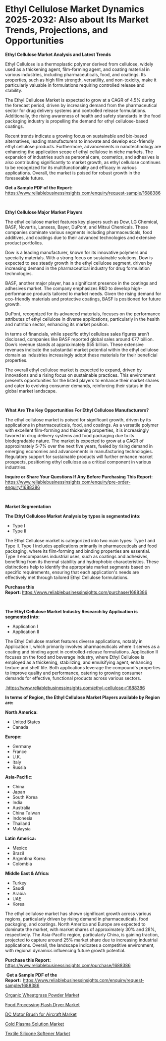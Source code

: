 <p><h1>Ethyl Cellulose Market Dynamics 2025-2032: Also about Its Market Trends, Projections, and Opportunities</h1></p><p><strong>Ethyl Cellulose Market Analysis and Latest Trends</strong></p>
<p><p>Ethyl Cellulose is a thermoplastic polymer derived from cellulose, widely used as a thickening agent, film-forming agent, and coating material in various industries, including pharmaceuticals, food, and coatings. Its properties, such as high film strength, versatility, and non-toxicity, make it particularly valuable in formulations requiring controlled release and stability. </p><p>The Ethyl Cellulose Market is expected to grow at a CAGR of 4.5% during the forecast period, driven by increasing demand from the pharmaceutical sector for drug delivery systems and controlled release formulations. Additionally, the rising awareness of health and safety standards in the food packaging industry is propelling the demand for ethyl cellulose-based coatings. </p><p>Recent trends indicate a growing focus on sustainable and bio-based alternatives, leading manufacturers to innovate and develop eco-friendly ethyl cellulose products. Furthermore, advancements in nanotechnology are enhancing the application scope of ethyl cellulose in niche markets. The expansion of industries such as personal care, cosmetics, and adhesives is also contributing significantly to market growth, as ethyl cellulose continues to be recognized for its multifunctionality and efficacy in various applications. Overall, the market is poised for robust growth in the foreseeable future.</p></p>
<p><strong>Get a Sample PDF of the Report:&nbsp;</strong> <a href="https://www.reliablebusinessinsights.com/enquiry/request-sample/1688386?utm_campaign=1113&utm_medium=2&utm_source=Github&utm_content=ia&utm_term=01042025&utm_id=ethyl-cellulose">https://www.reliablebusinessinsights.com/enquiry/request-sample/1688386</a></p>
<p>&nbsp;</p>
<p><strong>Ethyl Cellulose Major Market Players</strong></p>
<p><p>The ethyl cellulose market features key players such as Dow, LG Chemical, BASF, Novartis, Lanxess, Bayer, DuPont, and Mitsui Chemicals. These companies dominate various segments including pharmaceuticals, food additives, and coatings due to their advanced technologies and extensive product portfolios. </p><p>Dow is a leading manufacturer, known for its innovative polymers and specialty materials. With a strong focus on sustainable solutions, Dow is expected to see steady growth in the ethyl cellulose segment, driven by increasing demand in the pharmaceutical industry for drug formulation technologies. </p><p>BASF, another major player, has a significant presence in the coatings and adhesives market. The company emphasizes R&D to develop high-performance products tailored to market needs. Given the rising demand for eco-friendly materials and protective coatings, BASF is positioned for future growth.</p><p>DuPont, recognized for its advanced materials, focuses on the performance attributes of ethyl cellulose in diverse applications, particularly in the health and nutrition sector, enhancing its market position.</p><p>In terms of financials, while specific ethyl cellulose sales figures aren’t disclosed, companies like BASF reported global sales around €77 billion. Dow’s revenue stands at approximately $55 billion. These extensive revenues indicate the substantial market potential within the ethyl cellulose domain as industries increasingly adopt these materials for their beneficial properties.</p><p>The overall ethyl cellulose market is expected to expand, driven by innovations and a rising focus on sustainable practices. This environment presents opportunities for the listed players to enhance their market shares and cater to evolving consumer demands, reinforcing their status in the global market landscape.</p></p>
<p>&nbsp;</p>
<p><strong>What Are The Key Opportunities For Ethyl Cellulose Manufacturers?</strong></p>
<p><p>The ethyl cellulose market is poised for significant growth, driven by its applications in pharmaceuticals, food, and coatings. As a versatile polymer with excellent film-forming and thickening properties, it is increasingly favored in drug delivery systems and food packaging due to its biodegradable nature. The market is expected to grow at a CAGR of approximately 5-7% over the next five years, fueled by rising demand in emerging economies and advancements in manufacturing technologies. Regulatory support for sustainable products will further enhance market prospects, positioning ethyl cellulose as a critical component in various industries.</p></p>
<p><strong>Inquire or Share Your Questions If Any Before Purchasing This Report:</strong> <a href="https://www.reliablebusinessinsights.com/enquiry/pre-order-enquiry/1688386?utm_campaign=1113&utm_medium=2&utm_source=Github&utm_content=ia&utm_term=01042025&utm_id=ethyl-cellulose">https://www.reliablebusinessinsights.com/enquiry/pre-order-enquiry/1688386</a></p>
<p>&nbsp;</p>
<p><strong>Market Segmentation</strong></p>
<p><strong>The Ethyl Cellulose Market Analysis by types is segmented into:</strong></p>
<p><ul><li>Type I</li><li>Type II</li></ul></p>
<p><p>The Ethyl Cellulose market is categorized into two main types: Type I and Type II. Type I includes applications primarily in pharmaceuticals and food packaging, where its film-forming and binding properties are essential. Type II encompasses industrial uses, such as coatings and adhesives, benefiting from its thermal stability and hydrophobic characteristics. These distinctions help to identify the appropriate market segments based on specific requirements, ensuring that each application's needs are effectively met through tailored Ethyl Cellulose formulations.</p></p>
<p><strong>Purchase this Report:&nbsp;</strong><a href="https://www.reliablebusinessinsights.com/purchase/1688386?utm_campaign=1113&utm_medium=2&utm_source=Github&utm_content=ia&utm_term=01042025&utm_id=ethyl-cellulose">https://www.reliablebusinessinsights.com/purchase/1688386</a></p>
<p>&nbsp;</p>
<p><strong>The Ethyl Cellulose Market Industry Research by Application is segmented into:</strong></p>
<p><ul><li>Application I</li><li>Application II</li></ul></p>
<p><p>The Ethyl Cellulose market features diverse applications, notably in Application I, which primarily involves pharmaceuticals where it serves as a coating and binding agent in controlled-release formulations. Application II focuses on the food and beverage industry, where Ethyl Cellulose is employed as a thickening, stabilizing, and emulsifying agent, enhancing texture and shelf life. Both applications leverage the compound's properties to improve quality and performance, catering to growing consumer demands for effective, functional products across various sectors.</p></p>
<p><a href="https://www.reliablebusinessinsights.com/ethyl-cellulose-r1688386?utm_campaign=1113&utm_medium=2&utm_source=Github&utm_content=ia&utm_term=01042025&utm_id=ethyl-cellulose">&nbsp;https://www.reliablebusinessinsights.com/ethyl-cellulose-r1688386</a></p>
<p><strong>In terms of Region, the Ethyl Cellulose Market Players available by Region are:</strong></p>
<p>
    <p> <strong> North America: </strong>
        <ul>
            <li>United States</li>
            <li>Canada</li>
        </ul>
        </p> 
    <p> <strong> Europe: </strong>
        <ul>
            <li>Germany</li>
            <li>France</li>
            <li>U.K.</li>
            <li>Italy</li>
            <li>Russia</li>
        </ul>
        </p> 
    <p> <strong> Asia-Pacific: </strong>
        <ul>
            <li>China</li>
            <li>Japan</li>
            <li>South Korea</li>
            <li>India</li>
            <li>Australia</li>
            <li>China Taiwan</li>
            <li>Indonesia</li>
            <li>Thailand</li>
            <li>Malaysia</li>
        </ul>
        </p> 
    <p> <strong> Latin America: </strong>
        <ul>
            <li>Mexico</li>
            <li>Brazil</li>
            <li>Argentina Korea</li>
            <li>Colombia</li>
        </ul>
        </p> 
    <p> <strong> Middle East & Africa: </strong>
        <ul>
            <li>Turkey</li>
            <li>Saudi</li>
            <li>Arabia</li>
            <li>UAE</li>
            <li>Korea</li>
        </ul>
    </p>
    </p>
<p><p>The ethyl cellulose market has shown significant growth across various regions, particularly driven by rising demand in pharmaceuticals, food packaging, and coatings. North America and Europe are expected to dominate the market, with market shares of approximately 30% and 28%, respectively. The Asia-Pacific region, particularly China, is gaining traction, projected to capture around 25% market share due to increasing industrial applications. Overall, the landscape indicates a competitive environment, with regional dynamics influencing future growth potential.</p></p>
<p><strong>Purchase this Report: </strong><a href="https://www.reliablebusinessinsights.com/purchase/1688386?utm_campaign=1113&utm_medium=2&utm_source=Github&utm_content=ia&utm_term=01042025&utm_id=ethyl-cellulose">https://www.reliablebusinessinsights.com/purchase/1688386</a></p>
<p>&nbsp;<strong>Get a Sample PDF of the Report:&nbsp;&nbsp;</strong><a href="https://www.reliablebusinessinsights.com/enquiry/request-sample/1688386?utm_campaign=1113&utm_medium=2&utm_source=Github&utm_content=ia&utm_term=01042025&utm_id=ethyl-cellulose">https://www.reliablebusinessinsights.com/enquiry/request-sample/1688386</a></p>
<p><strong></strong></p>
<p><p><a href="https://github.com/seemagarbeha/Market-Research-Report-List-1/blob/main/organic-wheatgrass-powder-market.md?utm_campaign=1113&utm_medium=2&utm_source=Github&utm_content=ia&utm_term=01042025&utm_id=ethyl-cellulose">Organic Wheatgrass Powder Market</a></p><p><a href="https://www.linkedin.com/pulse/food-processing-flash-dryer-market-scope-offering-deep-insights-rwssf?utm_campaign=1113&utm_medium=2&utm_source=Github&utm_content=ia&utm_term=01042025&utm_id=ethyl-cellulose">Food Processing Flash Dryer Market</a></p><p><a href="https://www.linkedin.com/pulse/dc-motor-brush-aircraft-market-projections-insights-valuation-htptf?utm_campaign=1113&utm_medium=2&utm_source=Github&utm_content=ia&utm_term=01042025&utm_id=ethyl-cellulose">DC Motor Brush for Aircraft Market</a></p><p><a href="https://www.linkedin.com/pulse/cold-plasma-solution-market-drivers-competitive-strategy-uiovf?utm_campaign=1113&utm_medium=2&utm_source=Github&utm_content=ia&utm_term=01042025&utm_id=ethyl-cellulose">Cold Plasma Solution Market</a></p><p><a href="https://github.com/mafeasavzal/Market-Research-Report-List-1/blob/main/textile-silicone-softener-market.md?utm_campaign=1113&utm_medium=2&utm_source=Github&utm_content=ia&utm_term=01042025&utm_id=ethyl-cellulose">Textile Silicone Softener Market</a></p></p>